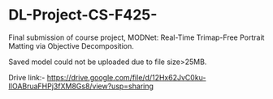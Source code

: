 # DL-Project-CS-F425-

Final submission of course project, MODNet: Real-Time Trimap-Free Portrait Matting via Objective Decomposition.

Saved model could not be uploaded due to file size>25MB.

Drive link:- https://drive.google.com/file/d/12Hx62JvC0ku-lIOABruaFHPj3fXM8Gs8/view?usp=sharing

